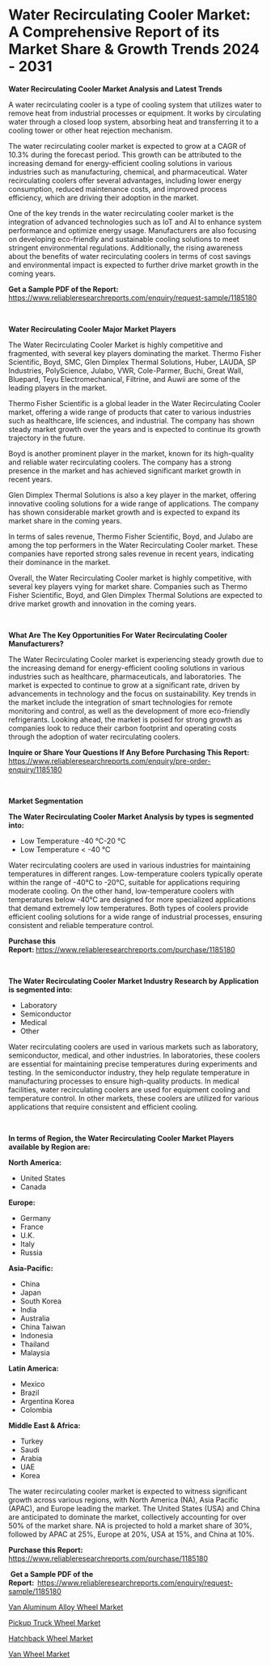 <p><h1>Water Recirculating Cooler Market: A Comprehensive Report of its Market Share & Growth Trends 2024 - 2031</h1></p><p><strong>Water Recirculating Cooler Market Analysis and Latest Trends</strong></p>
<p><p>A water recirculating cooler is a type of cooling system that utilizes water to remove heat from industrial processes or equipment. It works by circulating water through a closed loop system, absorbing heat and transferring it to a cooling tower or other heat rejection mechanism.</p><p>The water recirculating cooler market is expected to grow at a CAGR of 10.3% during the forecast period. This growth can be attributed to the increasing demand for energy-efficient cooling solutions in various industries such as manufacturing, chemical, and pharmaceutical. Water recirculating coolers offer several advantages, including lower energy consumption, reduced maintenance costs, and improved process efficiency, which are driving their adoption in the market.</p><p>One of the key trends in the water recirculating cooler market is the integration of advanced technologies such as IoT and AI to enhance system performance and optimize energy usage. Manufacturers are also focusing on developing eco-friendly and sustainable cooling solutions to meet stringent environmental regulations. Additionally, the rising awareness about the benefits of water recirculating coolers in terms of cost savings and environmental impact is expected to further drive market growth in the coming years.</p></p>
<p><strong>Get a Sample PDF of the Report:&nbsp;</strong> <a href="https://www.reliableresearchreports.com/enquiry/request-sample/1185180">https://www.reliableresearchreports.com/enquiry/request-sample/1185180</a></p>
<p>&nbsp;</p>
<p><strong>Water Recirculating Cooler Major Market Players</strong></p>
<p><p>The Water Recirculating Cooler Market is highly competitive and fragmented, with several key players dominating the market. Thermo Fisher Scientific, Boyd, SMC, Glen Dimplex Thermal Solutions, Huber, LAUDA, SP Industries, PolyScience, Julabo, VWR, Cole-Parmer, Buchi, Great Wall, Bluepard, Teyu Electromechanical, Filtrine, and Auwii are some of the leading players in the market.</p><p>Thermo Fisher Scientific is a global leader in the Water Recirculating Cooler market, offering a wide range of products that cater to various industries such as healthcare, life sciences, and industrial. The company has shown steady market growth over the years and is expected to continue its growth trajectory in the future.</p><p>Boyd is another prominent player in the market, known for its high-quality and reliable water recirculating coolers. The company has a strong presence in the market and has achieved significant market growth in recent years.</p><p>Glen Dimplex Thermal Solutions is also a key player in the market, offering innovative cooling solutions for a wide range of applications. The company has shown considerable market growth and is expected to expand its market share in the coming years.</p><p>In terms of sales revenue, Thermo Fisher Scientific, Boyd, and Julabo are among the top performers in the Water Recirculating Cooler market. These companies have reported strong sales revenue in recent years, indicating their dominance in the market.</p><p>Overall, the Water Recirculating Cooler market is highly competitive, with several key players vying for market share. Companies such as Thermo Fisher Scientific, Boyd, and Glen Dimplex Thermal Solutions are expected to drive market growth and innovation in the coming years.</p></p>
<p>&nbsp;</p>
<p><strong>What Are The Key Opportunities For Water Recirculating Cooler Manufacturers?</strong></p>
<p><p>The Water Recirculating Cooler market is experiencing steady growth due to the increasing demand for energy-efficient cooling solutions in various industries such as healthcare, pharmaceuticals, and laboratories. The market is expected to continue to grow at a significant rate, driven by advancements in technology and the focus on sustainability. Key trends in the market include the integration of smart technologies for remote monitoring and control, as well as the development of more eco-friendly refrigerants. Looking ahead, the market is poised for strong growth as companies look to reduce their carbon footprint and operating costs through the adoption of water recirculating coolers.</p></p>
<p><strong>Inquire or Share Your Questions If Any Before Purchasing This Report:</strong> <a href="https://www.reliableresearchreports.com/enquiry/pre-order-enquiry/1185180">https://www.reliableresearchreports.com/enquiry/pre-order-enquiry/1185180</a></p>
<p>&nbsp;</p>
<p><strong>Market Segmentation</strong></p>
<p><strong>The Water Recirculating Cooler Market Analysis by types is segmented into:</strong></p>
<p><ul><li>Low Temperature -40 °C-20 °C</li><li>Low Temperature < -40 °C</li></ul></p>
<p><p>Water recirculating coolers are used in various industries for maintaining temperatures in different ranges. Low-temperature coolers typically operate within the range of -40°C to -20°C, suitable for applications requiring moderate cooling. On the other hand, low-temperature coolers with temperatures below -40°C are designed for more specialized applications that demand extremely low temperatures. Both types of coolers provide efficient cooling solutions for a wide range of industrial processes, ensuring consistent and reliable temperature control.</p></p>
<p><strong>Purchase this Report:&nbsp;</strong><a href="https://www.reliableresearchreports.com/purchase/1185180">https://www.reliableresearchreports.com/purchase/1185180</a></p>
<p>&nbsp;</p>
<p><strong>The Water Recirculating Cooler Market Industry Research by Application is segmented into:</strong></p>
<p><ul><li>Laboratory</li><li>Semiconductor</li><li>Medical</li><li>Other</li></ul></p>
<p><p>Water recirculating coolers are used in various markets such as laboratory, semiconductor, medical, and other industries. In laboratories, these coolers are essential for maintaining precise temperatures during experiments and testing. In the semiconductor industry, they help regulate temperature in manufacturing processes to ensure high-quality products. In medical facilities, water recirculating coolers are used for equipment cooling and temperature control. In other markets, these coolers are utilized for various applications that require consistent and efficient cooling.</p></p>
<p>&nbsp;</p>
<p><strong>In terms of Region, the Water Recirculating Cooler Market Players available by Region are:</strong></p>
<p>
    <p> <strong> North America: </strong>
        <ul>
            <li>United States</li>
            <li>Canada</li>
        </ul>
        </p> 
    <p> <strong> Europe: </strong>
        <ul>
            <li>Germany</li>
            <li>France</li>
            <li>U.K.</li>
            <li>Italy</li>
            <li>Russia</li>
        </ul>
        </p> 
    <p> <strong> Asia-Pacific: </strong>
        <ul>
            <li>China</li>
            <li>Japan</li>
            <li>South Korea</li>
            <li>India</li>
            <li>Australia</li>
            <li>China Taiwan</li>
            <li>Indonesia</li>
            <li>Thailand</li>
            <li>Malaysia</li>
        </ul>
        </p> 
    <p> <strong> Latin America: </strong>
        <ul>
            <li>Mexico</li>
            <li>Brazil</li>
            <li>Argentina Korea</li>
            <li>Colombia</li>
        </ul>
        </p> 
    <p> <strong> Middle East & Africa: </strong>
        <ul>
            <li>Turkey</li>
            <li>Saudi</li>
            <li>Arabia</li>
            <li>UAE</li>
            <li>Korea</li>
        </ul>
    </p>
    </p>
<p><p>The water recirculating cooler market is expected to witness significant growth across various regions, with North America (NA), Asia Pacific (APAC), and Europe leading the market. The United States (USA) and China are anticipated to dominate the market, collectively accounting for over 50% of the market share. NA is projected to hold a market share of 30%, followed by APAC at 25%, Europe at 20%, USA at 15%, and China at 10%.</p></p>
<p><strong>Purchase this Report: </strong><a href="https://www.reliableresearchreports.com/purchase/1185180">https://www.reliableresearchreports.com/purchase/1185180</a></p>
<p>&nbsp;<strong>Get a Sample PDF of the Report:&nbsp;&nbsp;</strong><a href="https://www.reliableresearchreports.com/enquiry/request-sample/1185180">https://www.reliableresearchreports.com/enquiry/request-sample/1185180</a></p>
<p><strong></strong></p>
<p><p><a href="https://github.com/mauripalmi/Market-Research-Report-List-2/blob/main/van-aluminum-alloy-wheel-market.md">Van Aluminum Alloy Wheel Market</a></p><p><a href="https://github.com/gulaimolin/Market-Research-Report-List-3/blob/main/pickup-truck-wheel-market.md">Pickup Truck Wheel Market</a></p><p><a href="https://github.com/RoccoManning/Market-Research-Report-List-3/blob/main/hatchback-wheel-market.md">Hatchback Wheel Market</a></p><p><a href="https://github.com/edytherolanlouisejk1miz0wig/Market-Research-Report-List-1/blob/main/van-wheel-market.md">Van Wheel Market</a></p></p>